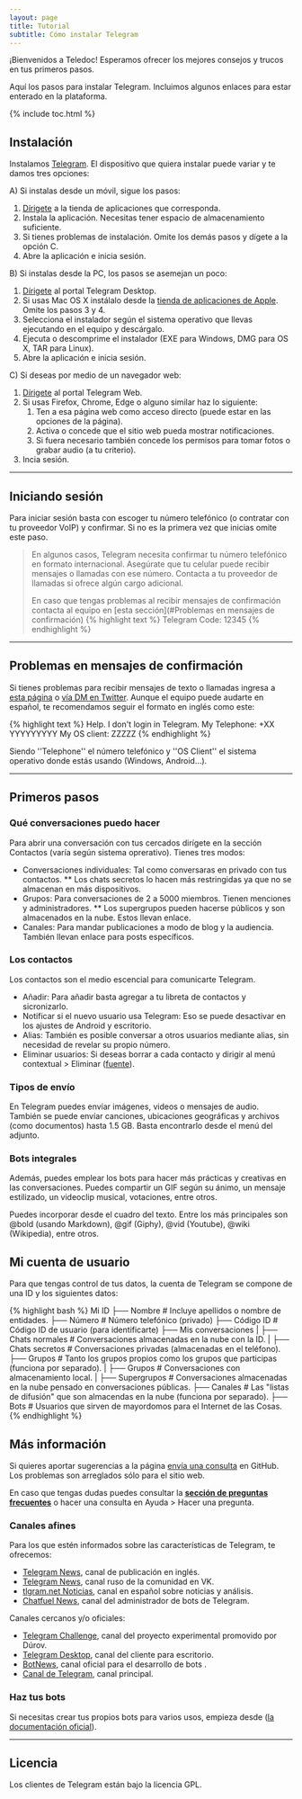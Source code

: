 ```yaml
---
layout: page
title: Tutorial
subtitle: Cómo instalar Telegram
---
```


¡Bienvenidos a Teledoc! Esperamos ofrecer los mejores consejos y trucos en tus primeros pasos.

Aquí los pasos para instalar Telegram. Incluimos algunos enlaces para estar enterado en la plataforma.

{% include toc.html %}

## Instalación

Instalamos [Telegram](https://telegram.org/). El dispositivo que quiera instalar puede variar y te damos tres opciones:

A) Si instalas desde un móvil, sigue los pasos:

1. [Dírigete](https://telegram.org/dl) a la tienda de aplicaciones que corresponda.
2. Instala la aplicación. Necesitas tener espacio de almacenamiento suficiente.
3. Si tienes problemas de instalación. Omite los demás pasos y dígete a la opción C.
4. Abre la aplicación e inicia sesión.

B) Si instalas desde la PC, los pasos se asemejan un poco:

1. [Dírigete](https://desktop.telegram.org/) al portal Telegram Desktop.
2. Si usas Mac OS X instálalo desde la [tienda de aplicaciones de Apple](https://itunes.apple.com/us/app/telegram-desktop/id946399090). Omite los pasos 3 y 4.
3. Selecciona el instalador según el sistema operativo que llevas ejecutando en el equipo y descárgalo.
4. Ejecuta o descomprime el instalador (EXE para Windows, DMG para OS X, TAR para Linux).
5. Abre la aplicación e inicia sesión.

C) Si deseas por medio de un navegador web:

1. [Dírigete](https://web.telegram.org/) al portal Telegram Web.
2. Si usas Firefox, Chrome, Edge o alguno similar haz lo siguiente:
	 1. Ten a esa página web como acceso directo (puede estar en las opciones de la página).
	 2. Activa o concede que el sitio web pueda mostrar notificaciones.
	 3. Si fuera necesario también concede los permisos para tomar fotos o grabar audio (a tu criterio).
3. Incia sesión.

---

## Iniciando sesión

Para iniciar sesión basta con escoger tu número telefónico (o contratar con tu proveedor VoIP) y confirmar. Si no es la primera vez que inicias omite este paso.

>En algunos casos, Telegram necesita confirmar tu número telefónico en formato internacional. Asegúrate que tu celular puede recibir mensajes o llamadas con ese número. Contacta a tu proveedor de llamadas si ofrece algún cargo adicional.
>
>En caso que tengas problemas al recibir mensajes de confirmación contacta al equipo en [esta sección](#Problemas en mensajes de confirmación)
{% highlight text %}
Telegram Code: 12345
{% endhighlight %}

---

## Problemas en mensajes de confirmación
Si tienes problemas para recibir mensajes de texto o llamadas ingresa a [esta página](https://telegram.org/support) o [vía DM en Twitter](https://twitter.com/smstelegram).
Aunque el equipo puede audarte en español, te recomendamos seguir el formato en inglés como este:

{% highlight text %}
Help. I don't login in Telegram.
My Telephone: +XX YYYYYYYYY
My OS client: ZZZZZ
{% endhighlight %}

Siendo ''Telephone'' el número telefónico y ''OS Client'' el sistema operativo donde estás usando (Windows, Android...).

---

## Primeros pasos

### Qué conversaciones puedo hacer

Para abrir una conversación con tus cercados dirígete en la sección Contactos (varía según sistema oprerativo).
Tienes tres modos:
* Conversaciones individuales: Tal como conversaras en privado con tus contactos.
** Los chats secretos lo hacen más restringidas ya que no se almacenan en más dispositivos.
* Grupos: Para conversaciones de 2 a 5000 miembros. Tienen menciones y administradores.
** Los supergrupos pueden hacerse públicos y son almacenados en la nube. Estos llevan enlace.
* Canales: Para mandar publicaciones a modo de blog y la audiencia. También llevan enlace para posts específicos.

### Los contactos

Los contactos son el medio escencial para comunicarte Telegram.

* Añadir: Para añadir basta agregar a tu libreta de contactos y sicronizarlo.
* Notificar si el nuevo usuario usa Telegram: Eso se puede desactivar en los ajustes de Android y escritorio.
* Alias: También es posible conversar a otros usuarios mediante alias, sin necesidad de revelar su propio número.
* Eliminar usuarios: Si deseas borrar a cada contacto y dirigir al menú contextual > Eliminar ([fuente](http://technology.onehowto.com/article/how-to-delete-a-telegram-contact-1472.html)).

### Tipos de envío

En Telegram puedes envíar imágenes, videos o mensajes de audio. También se puede envíar canciones, ubicaciones geográficas y archivos (como documentos) hasta 1.5 GB. Basta encontrarlo desde el menú del adjunto.

### Bots integrales

Además, puedes emplear los bots para hacer más prácticas y creativas en las conversaciones. Puedes compartir un GIF según su ánimo, un mensaje estilizado, un videoclip musical, votaciones, entre otros. 

Puedes incorporar desde el cuadro del texto. Entre los más principales son @bold (usando Markdown), @gif (Giphy), @vid (Youtube), @wiki (Wikipedia), entre otros.

## Mi cuenta de usuario

Para que tengas control de tus datos, la cuenta de Telegram se compone de una ID y los siguientes datos:

{% highlight bash %}
Mi ID
├── Nombre                              # Incluye apellidos o nombre de entidades.
├── Número                              # Número telefónico (privado)
├── Código ID                           # Código ID de usuario (para identificarte)
├── Mis conversaciones
|    ├── Chats normales                 # Conversaciones almacenadas en la nube con la ID.
|    ├── Chats secretos		            # Conversaciones privadas (almacenadas en el teléfono).
├── Grupos                              # Tanto los grupos propios como los grupos que participas (funciona por separado).
|    ├── Grupos                         # Conversaciones con almacenamiento local.
|    ├── Supergrupos                    # Conversaciones almacenadas en la nube pensado en conversaciones públicas.
├── Canales                             # Las "listas de difusión" que son almacendas en la nube (funciona por separado).
├── Bots                                # Usuarios que sirven de mayordomos para el Internet de las Cosas.
{% endhighlight %}

## Más información

Si quieres aportar sugerencias a la página [envía una consulta](https://github.com/Niaj-scio/niaj-scio.github.io/issues) en GitHub. Los problemas son arreglados sólo para el sitio web.

En caso que tengas dudas puedes consultar la **[sección de preguntas frecuentes](https://telegram.org/faq/es)** o hacer una consulta en Ayuda > Hacer una pregunta.

### Canales afines
Para los que estén informados sobre las características de Telegram, te ofrecemos:

* [Telegram News](https://telegram.me/newschannel), canal de publicación en inglés.
* [Telegram News](https://telegram.me/tnews_ru), canal ruso de la comunidad en VK.
* [tlgram.net Noticias](https://telegram.me/tlgramNET), canal en español sobre noticias y análisis.
* [Chatfuel News](https://telegram.me/chatfuel), canal del administrador de bots de Telegram.

Canales cercanos y/o oficiales:

* [Telegram Challenge](https://telegram.me/durovschallenge), canal del proyecto experimental promovido por Dúrov.
* [Telegram Desktop](https://telegram.me/desktop), canal del cliente para escritorio.
* [BotNews](https://telegram.me/BotNews), canal oficial para el desarrollo de bots .
* [Canal de Telegram](https://telegram.me/telegram), canal principal.

### Haz tus bots

Si necesitas crear tus propios bots para varios usos, empieza desde ([la documentación oficial](https://core.telegram.org/bots/inline)).

---

## Licencia

Los clientes de Telegram están bajo la licencia GPL.
